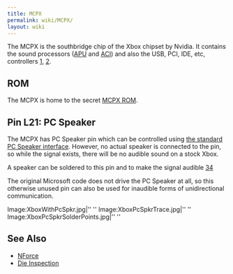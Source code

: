 ```yaml
---
title: MCPX
permalink: wiki/MCPX/
layout: wiki
---
```


The MCPX is the southbridge chip of the Xbox chipset by Nvidia. It
contains the sound processors ([APU](/wiki/APU "wikilink") and
[ACI](/wiki/ACI "wikilink")) and also the USB, PCI, IDE, etc, controllers
[1](https://web.archive.org/web/20010418214256/http://www.ga-hardware.com:80/preview.cfm?id=NVIDIAMCP),
[2](https://web.archive.org/web/20010410003338/http://www.nvnews.net/previews/mcpx/mcpx.shtml).

ROM
---

The MCPX is home to the secret [MCPX ROM](/wiki/MCPX_ROM "wikilink").

Pin L21: PC Speaker
-------------------

The MCPX has PC Speaker pin which can be controlled using [the standard
PC Speaker interface](https://wiki.osdev.org/PC_Speaker). However, no
actual speaker is connected to the pin, so while the signal exists,
there will be no audible sound on a stock Xbox.

A speaker can be soldered to this pin and to make the signal audible
[3](https://www.youtube.com/watch?v=Te4MSskbBEE)[4](https://github.com/0DaveX/beep/)

The original Microsoft code does not drive the PC Speaker at all, so
this otherwise unused pin can also be used for inaudible forms of
unidirectional communication.

Image:XboxWithPcSpkr.jpg|'' '' Image:XboxPcSpkrTrace.jpg|'' ''
Image:XboxPcSpkrSolderPoints.jpg|'' ''

See Also
--------

-   [NForce](/wiki/NForce "wikilink")
-   [Die
    Inspection](http://siliconpr0n.org/archive/doku.php?id=azonenberg:nvidia:mcpx)

